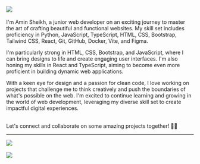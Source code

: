 <h2>
    <img src="https://readme-typing-svg.herokuapp.com/?font=Righteous&size=35&center=true&vCenter=true&width=500&height=70&duration=4000&lines=Hello+Developers+👋;+I'm+Amin+Sheikh!;glad+you+are+heare+💙;" />
</h2>

<P>
     I'm Amin Sheikh, a junior web developer on an exciting journey to master the art of crafting beautiful and functional websites. My skill set includes proficiency in Python, JavaScript, TypeScript, HTML, CSS, Bootstrap, Tailwind CSS, React, Git, GitHub, Docker, Vite, and Figma.
</P>
<p>
  I'm particularly strong in HTML, CSS, Bootstrap, and JavaScript, where I can bring designs to life and create engaging user interfaces. I'm also honing my skills in React and TypeScript, aiming to become even more proficient in building dynamic web applications.   
</p>

<p> With a keen eye for design and a passion for clean code, I love working on projects that challenge me to think creatively and push the boundaries of what's possible on the web. I'm excited to continue learning and growing in the world of web development, leveraging my diverse skill set to create impactful digital experiences.
</p>
<br />
Let's connect and collaborate on some amazing projects together! 🚀✨

<br/>
<hr/>

<div align="left">
    <img src="https://skillicons.dev/icons?i=py,js,ts,html,css,react,bootstrap,tailwind" />
    <br />
    <br />
    <img src="https://skillicons.dev/icons?i=git,github,docker,vite,ae,ps,pr,figma" />
</div>
